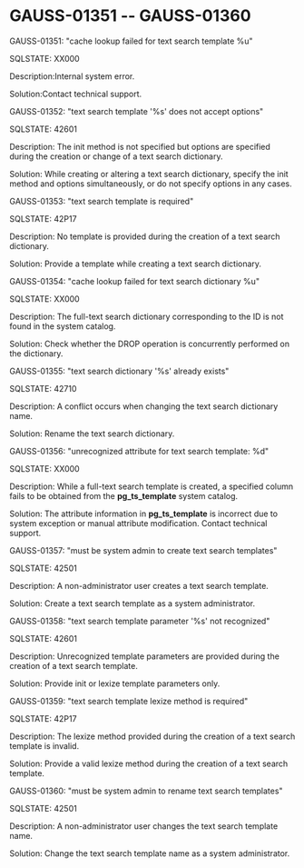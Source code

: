 # GAUSS-01351 -- GAUSS-01360<a name="EN-US_TOPIC_0302073474"></a>

GAUSS-01351: "cache lookup failed for text search template %u"

SQLSTATE: XX000

Description:Internal system error.

Solution:Contact technical support.

GAUSS-01352: "text search template '%s' does not accept options"

SQLSTATE: 42601

Description: The init method is not specified but options are specified during the creation or change of a text search dictionary.

Solution: While creating or altering a text search dictionary, specify the init method and options simultaneously, or do not specify options in any cases.

GAUSS-01353: "text search template is required"

SQLSTATE: 42P17

Description: No template is provided during the creation of a text search dictionary.

Solution: Provide a template while creating a text search dictionary.

GAUSS-01354: "cache lookup failed for text search dictionary %u"

SQLSTATE: XX000

Description: The full-text search dictionary corresponding to the ID is not found in the system catalog.

Solution: Check whether the DROP operation is concurrently performed on the dictionary.

GAUSS-01355: "text search dictionary '%s' already exists"

SQLSTATE: 42710

Description: A conflict occurs when changing the text search dictionary name.

Solution: Rename the text search dictionary.

GAUSS-01356: "unrecognized attribute for text search template: %d"

SQLSTATE: XX000

Description: While a full-text search template is created, a specified column fails to be obtained from the  **pg\_ts\_template**  system catalog.

Solution: The attribute information in  **pg\_ts\_template**  is incorrect due to system exception or manual attribute modification. Contact technical support.

GAUSS-01357: "must be system admin to create text search templates"

SQLSTATE: 42501

Description: A non-administrator user creates a text search template.

Solution: Create a text search template as a system administrator.

GAUSS-01358: "text search template parameter '%s' not recognized"

SQLSTATE: 42601

Description: Unrecognized template parameters are provided during the creation of a text search template.

Solution: Provide init or lexize template parameters only.

GAUSS-01359: "text search template lexize method is required"

SQLSTATE: 42P17

Description: The lexize method provided during the creation of a text search template is invalid.

Solution: Provide a valid lexize method during the creation of a text search template.

GAUSS-01360: "must be system admin to rename text search templates"

SQLSTATE: 42501

Description: A non-administrator user changes the text search template name.

Solution: Change the text search template name as a system administrator.

